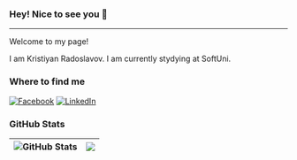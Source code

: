 ### Hey! Nice to see you 👋
<hr>

Welcome to my page!

I am Kristiyan Radoslavov. I am currently stydying at SoftUni.

### Where to find me
[![Facebook](https://img.shields.io/badge/-Facebook-00B2FF?style=flat-square&logo=Facebook&logoColor=white)](https://www.facebook.com/kristiqn.radoslavov/)
[![LinkedIn](https://img.shields.io/badge/-LinkedIn-0e76a8?style=flat-square&logo=Linkedin&logoColor=white)](https://www.linkedin.com/in/kristiyan-radoslavov/)


### GitHub Stats
| <img align="center" src="https://github-readme-stats.vercel.app/api?username=kristiyanradoslavov&count_private=true&show_icons=true&include_all_commits=true&hide_border=true&hide=contribs" alt="GitHub Stats" /> | <img align="center" src="https://github-readme-stats.vercel.app/api/top-langs/?username=kristiyanradoslavov&layout=compact&hide_border=true" /> |
| ------------- | ------------- |

